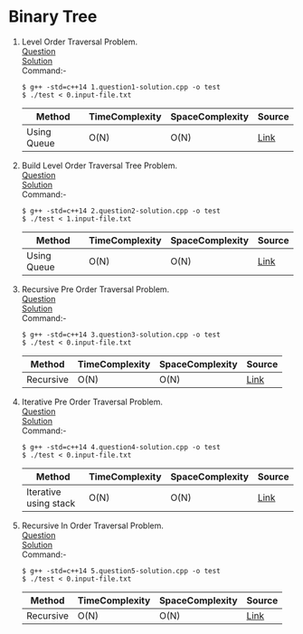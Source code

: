 # Binary Tree
1. Level Order Traversal Problem.
   <br /> [Question](/8.%20Binary%20Tree/docs/1.BinaryTree-Question1.jpg)
   <br /> [Solution](/8.%20Binary%20Tree/1.question1-solution.cpp)
   <br /> Command:-
   ```shell
   $ g++ -std=c++14 1.question1-solution.cpp -o test
   $ ./test < 0.input-file.txt
   ```

   | Method | TimeComplexity | SpaceComplexity | Source |
   |---|---|---|---|
   | Using Queue | O(N) | O(N) | [Link](/8.%20Binary%20Tree/1.question1-solution.cpp) |

2. Build Level Order Traversal Tree Problem.
   <br /> [Question](/8.%20Binary%20Tree/docs/2.BinaryTree-Question2.jpg)
   <br /> [Solution](/8.%20Binary%20Tree/2.question2-solution.cpp)
   <br /> Command:-
   ```shell
   $ g++ -std=c++14 2.question2-solution.cpp -o test
   $ ./test < 1.input-file.txt
   ```

   | Method | TimeComplexity | SpaceComplexity | Source |
   |---|---|---|---|
   | Using Queue | O(N) | O(N) | [Link](/8.%20Binary%20Tree/1.question1-solution.cpp) |

3. Recursive Pre Order Traversal Problem.
   <br /> [Question](/8.%20Binary%20Tree/docs/3.BinaryTree-Question3.jpg)
   <br /> [Solution](/8.%20Binary%20Tree/3.question3-solution.cpp)
   <br /> Command:-
   ```shell
   $ g++ -std=c++14 3.question3-solution.cpp -o test
   $ ./test < 0.input-file.txt
   ```

   | Method | TimeComplexity | SpaceComplexity | Source |
   |---|---|---|---|
   | Recursive | O(N) | O(N) | [Link](/8.%20Binary%20Tree/3.question3-solution.cpp) |

4. Iterative Pre Order Traversal Problem.
   <br /> [Question](/8.%20Binary%20Tree/docs/3.BinaryTree-Question3.jpg)
   <br /> [Solution](/8.%20Binary%20Tree/4.question4-solution.cpp)
   <br /> Command:-
   ```shell
   $ g++ -std=c++14 4.question4-solution.cpp -o test
   $ ./test < 0.input-file.txt
   ```

   | Method | TimeComplexity | SpaceComplexity | Source |
   |---|---|---|---|
   | Iterative using stack | O(N) | O(N) | [Link](/8.%20Binary%20Tree/4.question4-solution.cpp) |

5. Recursive In Order Traversal Problem.
   <br /> [Question](/8.%20Binary%20Tree/docs/4.BinaryTree-Question4.jpg)
   <br /> [Solution](/8.%20Binary%20Tree/5.question5-solution.cpp)
   <br /> Command:-
   ```shell
   $ g++ -std=c++14 5.question5-solution.cpp -o test
   $ ./test < 0.input-file.txt
   ```

   | Method | TimeComplexity | SpaceComplexity | Source |
   |---|---|---|---|
   | Recursive | O(N) | O(N) | [Link](/8.%20Binary%20Tree/5.question5-solution.cpp) |
